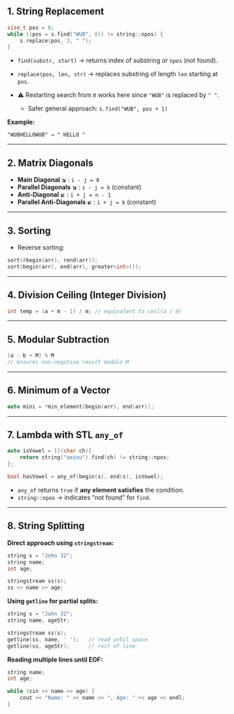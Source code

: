 

## 1. String Replacement

```cpp
size_t pos = 0;
while ((pos = s.find("WUB", 0)) != string::npos) {
    s.replace(pos, 3, " ");
}
```

* `find(substr, start)` → returns index of substring or `npos` (not found).
* `replace(pos, len, str)` → replaces substring of length `len` starting at `pos`.
* ⚠ Restarting search from `0` works here since `"WUB"` is replaced by `" "`.

  * Safer general approach: `s.find("WUB", pos + 1)`

**Example:**

```text
"WUBHELLOWUB" → " HELLO "
```

---

## 2. Matrix Diagonals

* **Main Diagonal ↘️** : `i - j = 0`
* **Parallel Diagonals ↘️** : `i - j = k` (constant)
* **Anti-Diagonal ↙️** : `i + j = n - 1`
* **Parallel Anti-Diagonals ↙️** : `i + j = k` (constant)

---

## 3. Sorting

* Reverse sorting:

```cpp
sort(rbegin(arr), rend(arr));
sort(begin(arr), end(arr), greater<int>());
```

---

## 4. Division Ceiling (Integer Division)

```cpp
int temp = (a + m - 1) / m; // equivalent to ceil(a / m)
```

---

## 5. Modular Subtraction

```cpp
(a - b + M) % M
// ensures non-negative result modulo M
```

---

## 6. Minimum of a Vector

```cpp
auto mini = *min_element(begin(arr), end(arr));
```

---

## 7. Lambda with STL `any_of`

```cpp
auto isVowel = [](char ch){
    return string("aeiou").find(ch) != string::npos;
};

bool hasVowel = any_of(begin(s), end(s), isVowel);
```

* `any_of` returns `true` if **any element satisfies** the condition.
* `string::npos` → indicates “not found” for `find`.

---

## 8. String Splitting

**Direct approach using `stringstream`:**

```cpp
string s = "John 32";
string name;
int age;

stringstream ss(s);
ss >> name >> age;
```

**Using `getline` for partial splits:**

```cpp
string s = "John 32";
string name, ageStr;

stringstream ss(s);
getline(ss, name, ' ');   // read until space
getline(ss, ageStr);      // rest of line
```

**Reading multiple lines until EOF:**

```cpp
string name;
int age;

while (cin >> name >> age) {
    cout << "Name: " << name << ", Age: " << age << endl;
}
```
